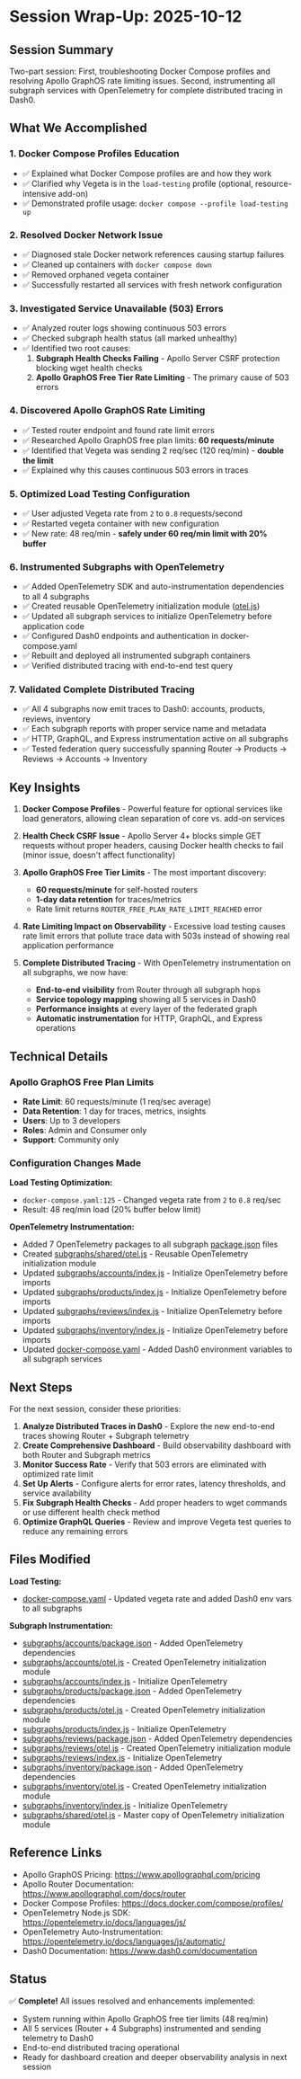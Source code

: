 # Session Wrap-Up: 2025-10-12

## Session Summary

Two-part session: First, troubleshooting Docker Compose profiles and resolving Apollo GraphOS rate limiting issues. Second, instrumenting all subgraph services with OpenTelemetry for complete distributed tracing in Dash0.

## What We Accomplished

### 1. Docker Compose Profiles Education
- ✅ Explained what Docker Compose profiles are and how they work
- ✅ Clarified why Vegeta is in the `load-testing` profile (optional, resource-intensive add-on)
- ✅ Demonstrated profile usage: `docker compose --profile load-testing up`

### 2. Resolved Docker Network Issue
- ✅ Diagnosed stale Docker network references causing startup failures
- ✅ Cleaned up containers with `docker compose down`
- ✅ Removed orphaned vegeta container
- ✅ Successfully restarted all services with fresh network configuration

### 3. Investigated Service Unavailable (503) Errors
- ✅ Analyzed router logs showing continuous 503 errors
- ✅ Checked subgraph health status (all marked unhealthy)
- ✅ Identified two root causes:
  1. **Subgraph Health Checks Failing** - Apollo Server CSRF protection blocking wget health checks
  2. **Apollo GraphOS Free Tier Rate Limiting** - The primary cause of 503 errors

### 4. Discovered Apollo GraphOS Rate Limiting
- ✅ Tested router endpoint and found rate limit errors
- ✅ Researched Apollo GraphOS free plan limits: **60 requests/minute**
- ✅ Identified that Vegeta was sending 2 req/sec (120 req/min) - **double the limit**
- ✅ Explained why this causes continuous 503 errors in traces

### 5. Optimized Load Testing Configuration
- ✅ User adjusted Vegeta rate from `2` to `0.8` requests/second
- ✅ Restarted vegeta container with new configuration
- ✅ New rate: 48 req/min - **safely under 60 req/min limit with 20% buffer**

### 6. Instrumented Subgraphs with OpenTelemetry
- ✅ Added OpenTelemetry SDK and auto-instrumentation dependencies to all 4 subgraphs
- ✅ Created reusable OpenTelemetry initialization module ([otel.js](../../../subgraphs/shared/otel.js))
- ✅ Updated all subgraph services to initialize OpenTelemetry before application code
- ✅ Configured Dash0 endpoints and authentication in docker-compose.yaml
- ✅ Rebuilt and deployed all instrumented subgraph containers
- ✅ Verified distributed tracing with end-to-end test query

### 7. Validated Complete Distributed Tracing
- ✅ All 4 subgraphs now emit traces to Dash0: accounts, products, reviews, inventory
- ✅ Each subgraph reports with proper service name and metadata
- ✅ HTTP, GraphQL, and Express instrumentation active on all subgraphs
- ✅ Tested federation query successfully spanning Router → Products → Reviews → Accounts → Inventory

## Key Insights

1. **Docker Compose Profiles** - Powerful feature for optional services like load generators, allowing clean separation of core vs. add-on services

2. **Health Check CSRF Issue** - Apollo Server 4+ blocks simple GET requests without proper headers, causing Docker health checks to fail (minor issue, doesn't affect functionality)

3. **Apollo GraphOS Free Tier Limits** - The most important discovery:
   - **60 requests/minute** for self-hosted routers
   - **1-day data retention** for traces/metrics
   - Rate limit returns `ROUTER_FREE_PLAN_RATE_LIMIT_REACHED` error

4. **Rate Limiting Impact on Observability** - Excessive load testing causes rate limit errors that pollute trace data with 503s instead of showing real application performance

5. **Complete Distributed Tracing** - With OpenTelemetry instrumentation on all subgraphs, we now have:
   - **End-to-end visibility** from Router through all subgraph hops
   - **Service topology mapping** showing all 5 services in Dash0
   - **Performance insights** at every layer of the federated graph
   - **Automatic instrumentation** for HTTP, GraphQL, and Express operations

## Technical Details

### Apollo GraphOS Free Plan Limits
- **Rate Limit**: 60 requests/minute (1 req/sec average)
- **Data Retention**: 1 day for traces, metrics, insights
- **Users**: Up to 3 developers
- **Roles**: Admin and Consumer only
- **Support**: Community only

### Configuration Changes Made

**Load Testing Optimization:**
- `docker-compose.yaml:125` - Changed vegeta rate from `2` to `0.8` req/sec
- Result: 48 req/min load (20% buffer below limit)

**OpenTelemetry Instrumentation:**
- Added 7 OpenTelemetry packages to all subgraph [package.json](../../../subgraphs/accounts/package.json) files
- Created [subgraphs/shared/otel.js](../../../subgraphs/shared/otel.js) - Reusable OpenTelemetry initialization module
- Updated [subgraphs/accounts/index.js](../../../subgraphs/accounts/index.js) - Initialize OpenTelemetry before imports
- Updated [subgraphs/products/index.js](../../../subgraphs/products/index.js) - Initialize OpenTelemetry before imports
- Updated [subgraphs/reviews/index.js](../../../subgraphs/reviews/index.js) - Initialize OpenTelemetry before imports
- Updated [subgraphs/inventory/index.js](../../../subgraphs/inventory/index.js) - Initialize OpenTelemetry before imports
- Updated [docker-compose.yaml](../../../docker-compose.yaml) - Added Dash0 environment variables to all subgraph services

## Next Steps

For the next session, consider these priorities:

1. **Analyze Distributed Traces in Dash0** - Explore the new end-to-end traces showing Router + Subgraph telemetry
2. **Create Comprehensive Dashboard** - Build observability dashboard with both Router and Subgraph metrics
3. **Monitor Success Rate** - Verify that 503 errors are eliminated with optimized rate limit
4. **Set Up Alerts** - Configure alerts for error rates, latency thresholds, and service availability
5. **Fix Subgraph Health Checks** - Add proper headers to wget commands or use different health check method
6. **Optimize GraphQL Queries** - Review and improve Vegeta test queries to reduce any remaining errors

## Files Modified

**Load Testing:**
- [docker-compose.yaml](../../../docker-compose.yaml) - Updated vegeta rate and added Dash0 env vars to all subgraphs

**Subgraph Instrumentation:**
- [subgraphs/accounts/package.json](../../../subgraphs/accounts/package.json) - Added OpenTelemetry dependencies
- [subgraphs/accounts/otel.js](../../../subgraphs/accounts/otel.js) - Created OpenTelemetry initialization module
- [subgraphs/accounts/index.js](../../../subgraphs/accounts/index.js) - Initialize OpenTelemetry
- [subgraphs/products/package.json](../../../subgraphs/products/package.json) - Added OpenTelemetry dependencies
- [subgraphs/products/otel.js](../../../subgraphs/products/otel.js) - Created OpenTelemetry initialization module
- [subgraphs/products/index.js](../../../subgraphs/products/index.js) - Initialize OpenTelemetry
- [subgraphs/reviews/package.json](../../../subgraphs/reviews/package.json) - Added OpenTelemetry dependencies
- [subgraphs/reviews/otel.js](../../../subgraphs/reviews/otel.js) - Created OpenTelemetry initialization module
- [subgraphs/reviews/index.js](../../../subgraphs/reviews/index.js) - Initialize OpenTelemetry
- [subgraphs/inventory/package.json](../../../subgraphs/inventory/package.json) - Added OpenTelemetry dependencies
- [subgraphs/inventory/otel.js](../../../subgraphs/inventory/otel.js) - Created OpenTelemetry initialization module
- [subgraphs/inventory/index.js](../../../subgraphs/inventory/index.js) - Initialize OpenTelemetry
- [subgraphs/shared/otel.js](../../../subgraphs/shared/otel.js) - Master copy of OpenTelemetry initialization module

## Reference Links

- Apollo GraphOS Pricing: https://www.apollographql.com/pricing
- Apollo Router Documentation: https://www.apollographql.com/docs/router
- Docker Compose Profiles: https://docs.docker.com/compose/profiles/
- OpenTelemetry Node.js SDK: https://opentelemetry.io/docs/languages/js/
- OpenTelemetry Auto-Instrumentation: https://opentelemetry.io/docs/languages/js/automatic/
- Dash0 Documentation: https://www.dash0.com/documentation

## Status

✅ **Complete!** All issues resolved and enhancements implemented:
- System running within Apollo GraphOS free tier limits (48 req/min)
- All 5 services (Router + 4 Subgraphs) instrumented and sending telemetry to Dash0
- End-to-end distributed tracing operational
- Ready for dashboard creation and deeper observability analysis in next session
